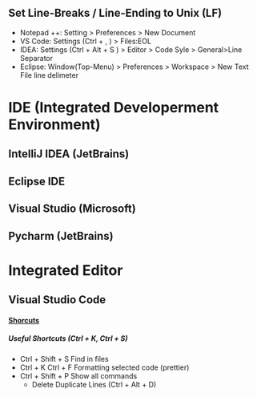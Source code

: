 ## Set Line-Breaks / Line-Ending  to Unix (LF)
- Notepad ++:  Setting > Preferences > New Document
- VS Code: Settings (Ctrl + , ) > Files:EOL
- IDEA: Settings (Ctrl + Alt + S ) > Editor > Code Syle > General>Line Separator
- Eclipse: Window(Top-Menu) > Preferences > Workspace > New Text File line delimeter

# IDE (Integrated Developerment Environment)

## IntelliJ IDEA (JetBrains)

## Eclipse IDE

## Visual Studio (Microsoft)

## Pycharm (JetBrains)

# Integrated Editor
## Visual Studio Code
#### [Shorcuts](https://code.visualstudio.com/shortcuts/keyboard-shortcuts-windows.pdf)
##### Useful Shortcuts (Ctrl + K, Ctrl + S)
 - Ctrl + Shift + S         Find in files
 - Ctrl + K Ctrl + F        Formatting selected code (prettier)
 - Ctrl + Shift + P         Show all commands
   - Delete Duplicate Lines (Ctrl + Alt + D)


